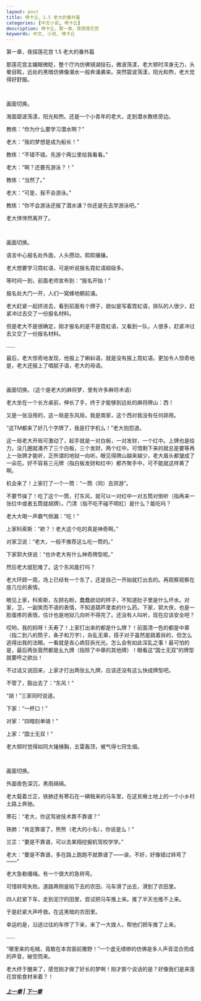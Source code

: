 ```yaml
---
layout: post
title: 啤卡丘，1.5 老大的番外篇
categories: [中文小说, 啤卡丘]
description: 啤卡丘，第一章，夜探莲花宫
keywords: 中文, 小说, 啤卡丘
---
```


第一章，夜探莲花宫 1.5 老大的番外篇

那莲花宫主媚眼微眨，整个厅内仿佛镜湖投石，微波荡漾，老大顿时浑身无力，头晕目眩，远处的黑暗仿佛像潮水一般奔涌袭来。突然碧波荡漾，阳光和煦，老大觉得好舒服。

<br>

画面切换。

海面碧波荡漾，阳光和煦。还是一个小青年的老大，走到潜水教练旁边。

教练：“你为什么要学习潜水啊？”

老大：“我的梦想是成为船长！”

教练：“不错不错。先游个两公里给我看看。”

老大：“啊？还要先游泳？！”

教练：“当然了。”

老大：“可是，我不会游泳。”

教练：“你不会游泳还报了潜水课？你还是先去学游泳吧。”

老大悻悻然离开了。

<br>

画面切换。

语言中心报名处外面，人头攒动，熙熙攘攘。

老大想要学习霓虹语，可是听说报名霓虹语超级多。

等时间一到，前面老师宣布到：“报名开始！”

报名处大门一开，人们一窝蜂地朝前涌。

老大赶紧一起挤进去，看到前面有个牌子，貌似是写着霓虹语，排队的人很少，赶紧冲过去交了一份报名材料。

但是老大不是很确定，刚才报名的是不是霓虹语，又看到一队，人很多，赶紧冲过去又交了一份报名材料。

……

最后，老大惊奇地发现，他报上了蝌蚪语，就是没有报上霓虹语。更加令人惊奇地是，老大还报上了唱腻子语，老大的母语。

<br>

画面切换。（这个是老大的麻将梦，里有许多麻将术语）

老大坐在一个长方桌前，伸长了手，终于才能够到远处的麻将牌山：西！

又是一张没用的，这一局是东风局，我是南家，这个西对我没有任何卵用。

“这TM都来了好几个字牌了，我是打字机么！”老大抱怨道。

这一局老大开局可激动了，起手就是一对白板，一对发财，一个红中。上牌也是给力，没几圈就凑齐了三个白板，三个发财，两个红中。可惜剩下来的就总是要等再上一张牌才能听，正所谓的地狱一向听。眼见得牌山越来越少，老大眉头都皱成了一朵花。好不容易三元牌（指白板发财和红中）都齐聚手中，可不能就这样黄了啊。

机会来了！上家打了一个一筒：“一筒（同）去郊游”。

不要节操了！吃了这个一筒，打东风，就可以一对红中一对五筒对倒听（指再来一张红中或者五筒就胡牌）。门清（指不吃不碰不明杠）是什么？能吃吗？

老大大喝一声霸气侧漏：“吃！”

上家科索斯：“欸？！老大这个吃的真是神奇啊。”

对家卫说：“老大，一般不推荐这么吃一筒的。”

下家郭大侠说：“也许老大有什么神奇牌型呢。”

然后老大就犯难了。这个东风能打吗？

老大环顾一周，场上已经有一个东了，还是自己一开始就打出去的。再观察观察在座几位的表情。

眼见上家，科索斯，左顾右盼，蠢蠢欲动的样子，不知道肚子里是什么坏水。对家，卫，一副笑而不语的表情，不知道葫芦里卖的什么药。下家，郭大侠，也是一脸蛋疼的表情，估计也是地狱几向听不得完了。还没有人叫听，现在应该安全吧？

哎哟，我的妈呀！夭寿了！上家打出来的都是什么牌？！前面清一色的都是中章（指二到八的筒子，条子和万字），杂乱无章，搭子对子虽然是跳着拆的，但怎么逃得出我的法眼。一看就是丧心病狂拆光光。怎么会有如此淫乱之事！最可怕的是，最后两张竟然都是幺九牌（指除了中章的其他牌）！眼看这“国士无双”的牌型就要呼之欲出！

不过话又说回来，上家才打出两张幺九牌，应该还没有这么快成牌型吧。

不管了，豁出去了：“东风！”

“胡！”三家同时说道。

下家：“一杯口！”

对家：“四暗刻单骑！”

上家：“国士无双！”

老大顿时觉得如同大锤捶胸，五雷轰顶，被气得七窍生烟。

<br>

画面切换。

外面夜色深沉，黑雨绵绵。

老大载着兰芷，铁肺还有寒石在一辆租来的马车里，在这贫瘠土地上的一个小乡村土路上奔驰。

寒石：“老大，你这驾驶技术靠不靠谱？”

铁肺：“肯定靠谱了，熊熊（老大的小名），你说是么！”

兰芷：“要是不靠谱，可以去某翔挖掘机驾校学学。”

老大：“要是不靠谱，多在路上跑跑不就靠谱了——诶，不好，好像错过转弯了——”

老大急勒缰绳。有一个很大的急转弯。

可惜转弯失败。道路两侧是陷下去的农田，马车滑了出去，滑到了农田里。

四人赶紧下车，走到泥泞的田里，尝试把马车推上来。推了半天也推不上来。

于是赶紧大声呼救。在这黑暗的农田里。

幸运的是，沿途过往的车停了下来，来了一大拨人，帮他们把车推了上来。

……

”哪里来的毛贼，竟敢在本宫面前撒野！”一个虚无缥缈的仿佛是多人声音混合而成的声音，破空而来。

老大终于醒来了，感觉刚才做了好长的梦啊！刚才那个说话的是？好像我们是来莲花宫偷食材来着？！

##### [上一章](/2017/09/01/Pikaqiu-1-4/) | [下一章](/2017/09/03/Pikaqiu-1-6/)

